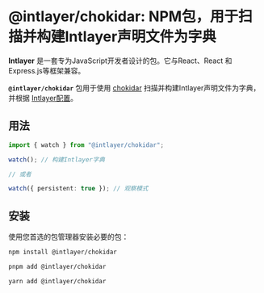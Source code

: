 # @intlayer/chokidar: NPM包，用于扫描并构建Intlayer声明文件为字典

**Intlayer** 是一套专为JavaScript开发者设计的包。它与React、React 和 Express.js等框架兼容。

**`@intlayer/chokidar`** 包用于使用 [chokidar](https://github.com/paulmillr/chokidar) 扫描并构建Intlayer声明文件为字典，并根据 [Intlayer配置](https://github.com/aymericzip/intlayer/blob/main/docs/zh/configuration.md)。

## 用法

```ts
import { watch } from "@intlayer/chokidar";

watch(); // 构建Intlayer字典

// 或者

watch({ persistent: true }); // 观察模式
```

## 安装

使用您首选的包管理器安装必要的包：

```bash packageManager="npm"
npm install @intlayer/chokidar
```

```bash packageManager="pnpm"
pnpm add @intlayer/chokidar
```

```bash packageManager="yarn"
yarn add @intlayer/chokidar
```
